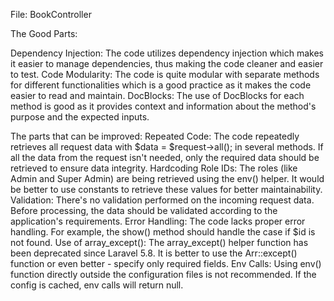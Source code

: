 File: BookController

The Good Parts:

Dependency Injection: The code utilizes dependency injection which makes it easier to manage dependencies, thus making the code cleaner and easier to test.
Code Modularity: The code is quite modular with separate methods for different functionalities which is a good practice as it makes the code easier to read and maintain.
DocBlocks: The use of DocBlocks for each method is good as it provides context and information about the method's purpose and the expected inputs.

The parts that can be improved:
Repeated Code: The code repeatedly retrieves all request data with $data = $request->all(); in several methods. If all the data from the request isn't needed, only the required data should be retrieved to ensure data integrity.
Hardcoding Role IDs: The roles (like Admin and Super Admin) are being retrieved using the env() helper. It would be better to use constants to retrieve these values for better maintainability.
Validation: There's no validation performed on the incoming request data. Before processing, the data should be validated according to the application's requirements.
Error Handling: The code lacks proper error handling. For example, the show() method should handle the case if $id is not found.
Use of array_except(): The array_except() helper function has been deprecated since Laravel 5.8. It is better to use the Arr::except() function or even better - specify only required fields.
Env Calls: Using env() function directly outside the configuration files is not recommended. If the config is cached, env calls will return null.
